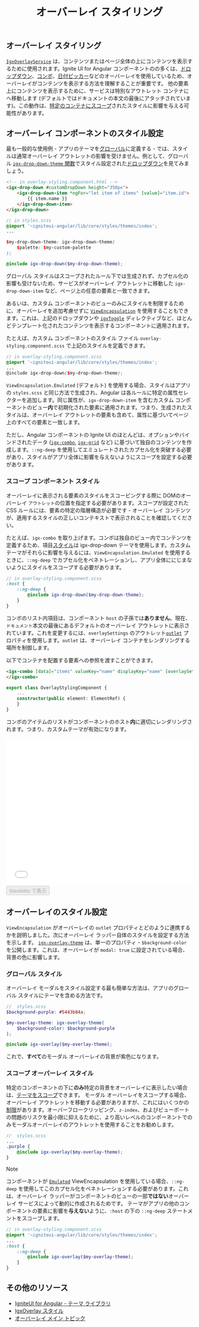 ﻿---
title: オーバーレイ スタイリング
_description: IgniteUI for Angular Overlay Service は、表示される要素にスタイルを適切に適用およびスコープする方法についての詳細なチュートリアル。
_keywords: Ignite UI for Angular, Angular Overlay Service, Angular UI controls, Overlay Service, View Encapsulation Example, Sass scoped styles in Angular, web widgets, UI widgets, Angular, Native Angular Components Suite, Native Angular Controls, Native Angular Components Library
_language: ja
---

## オーバーレイ スタイリング
<p class="highlight">

[`IgxOverlayService`](overlay_main.md) は、コンテンツまたはページ全体の上にコンテンツを表示するために使用されます。Ignite UI for Angular コンポーネントのの多くは、[ドロップダウン](drop_down.md)、[コンボ](combo.md)、[日付ピッカー](date_picker.md)などのオーバーレイを使用しているため、オーバーレイがコンテンツを表示する方法を理解することが重要です。
他の要素上にコンテンツを表示するために、サービスは特別なアウトレット コンテナにへ移動します  (デフォルトではドキュメントの本文の最後にアタッチされています)。この動作は、[特定のコンテナにスコープ](#スコープ-コンポーネント-スタイル)されたスタイルに影響を与える可能性があります。
</p>
<div class="divider--half"></div>

## オーバーレイ コンポーネントのスタイル設定

最も一般的な使用例 - アプリのテーマを[グローバル](themes/global-theme.md)に定義する - では、スタイルは通常オーバーレイ アウトレットの影響を受けません。例として、グローバル [`igx-drop-down-theme` 関数]({environment:sassApiUrl}/index.html#function-igx-drop-down-theme)でスタイル設定された[ドロップダウン](drop_down.md#スタイル設定)を見てみましょう。

```html
<!-- in overlay-styling.component.html -->
<igx-drop-down #customDropDown height="350px">
    <igx-drop-down-item *ngFor="let item of items" [value]="item.id">
        {{ item.name }}
    </igx-drop-down-item>
</igx-drop-down>
```

```scss
// in styles.scss
@import '~igniteui-angular/lib/core/styles/themes/index';
...

$my-drop-down-theme: igx-drop-down-theme(
    $palette: $my-custom-palette
);

@include igx-drop-down($my-drop-down-theme);
```

グローバル スタイルはスコープされたルール下では生成されず、カプセル化の影響も受けないため、サービスがオーバーレイ アウトレットに移動した `igx-drop-down-item` など、ページ上の任意の要素と一致できます。

あるいは、カスタム コンポーネントのビューのみにスタイルを制限するために、オーバーレイを追加考慮せずに [`ViewEncapsulation`](themes/component-themes.md#表示のカプセル化) を使用することもできます。これは、上記のドロップダウンや [`igxToggle`]() ディレクティブなど、ほとんどテンプレート化されたコンテンツを表示するコンポーネントに適用されます。

たとえば、カスタム コンポーネントのスタイル ファイル `overlay-styling.component.scss` で上記のスタイルを定義できます。

```scss
// in overlay-styling.component.scss
@import '~igniteui-angular/lib/core/styles/themes/index';
...
@include igx-drop-down($my-drop-down-theme);
```

`ViewEncapsulation.Emulated` (デフォルト) を使用する場合、スタイルはアプリの `styles.scss` と同じ方法で生成され、Angular は各ルールに特定の属性セレクターを追加します。同じ属性が、`igx-drop-down-item` を含むカスタム コンポーネントのビュー**内**で初期化された要素に適用されます。つまり、生成されたスタイルは、オーバーレイ アウトレットの要素も含めて、属性に基づいてページ上のすべての要素と一致します。

ただし、Angular コンポーネントの Ignite UI のほとんどは、オプションやバインドされたデータ ([`igx-combo`](combo.md), [`igx-grid`](grid/grid.md) など) に基づいて独自のコンテンツを作成します。`::ng-deep` を使用してエミュレートされたカプセル化を突破する必要があり、スタイルがアプリ全体に影響を与えないようにスコープを設定する必要があります。

### スコープ コンポーネント スタイル

オーバーレイに表示される要素のスタイルをスコーピングする際に DOMのオーバーレイ `アウトレット`の位置を指定する必要があります。スコープが設定された CSS ルールには、要素の特定の階層構造が必要です - オーバーレイ コンテンツが、適用するスタイルの正しいコンテキストで表示されることを確認してください。

たとえば、`igx-combo` を取り上げます。コンボは独自のビュー内でコンテンツを定義するため、項目[スタイル](combo.md#スタイル設定)は igx-drop-down テーマを使用します。カスタム テーマがそれらに影響を与えるには、`ViewEncapsulation.Emulated` を使用するときに、`::ng-deep` でカプセル化をペネトレーションし、アプリ全体ににじまないようにスタイルをスコープする必要があります。

```scss
// in overlay-styling.component.scss
:host {
    ::ng-deep {
        @include igx-drop-down($my-drop-down-theme);
    }
}
```
コンボのリスト内項目は、コンポーネント `host` の子孫では**ありません**。現在、`ドキュメント`本文の最後にあるデフォルトのオーバーレイ アウトレットに表示されています。これを変更するには、`overlaySettings` のアウトレット[`outlet`]({environment:angularApiUrl}/interfaces/overlaysettings.html#outlet) プロパティを使用します。`outlet` は、オーバーレイ コンテナをレンダリングする場所を制御します。

以下でコンテナを配置する要素への参照を渡すことができます。

```html
<igx-combo [data]="items" valueKey="name" displayKey="name" [overlaySettings]="{ outlet: element }">
</igx-combo>
```

```typescript
export class OverlayStylingComponent {
    ...
    constructor(public element: ElementRef) {
    }
}
```

コンボのアイテムのリストがコンポーネントのホスト**内**に適切にレンダリングされます。つまり、カスタムテーマが有効になります。

<div class="sample-container loading" style="height: 400px">
    <iframe id="overlay-styling-simple-iframe" frameborder="0" seamless width="100%" height="100%" src="{environment:demosBaseUrl}/interactions/overlay-styling-simple" onload="onSampleIframeContentLoaded(this);"></iframe>
</div>
<div>
    <button data-localize="stackblitz" disabled class="stackblitz-btn" data-iframe-id="overlay-styling-simple-iframe" data-demos-base-url="{environment:demosBaseUrl}">Stackblitz で表示</button>
</div>

## オーバーレイのスタイル設定


`ViewEncapsulation` がオーバーレイの `outlet` プロパティとどのように連携するかを説明しました。次にオーバーレイ ラッパー自体のスタイルを設定する方法を示します。
[`igx-overlay-theme`]({environment:sassApiUrl}/index.html#function-igx-overlay-theme) は、単一のプロパティ - `$background-color` を公開します。これは、オーバーレイが `modal: true` に設定されている場合、背景の色に影響します。

### グローバル スタイル

オーバーレイ モーダルをスタイル設定する最も簡単な方法は、アプリのグローバル スタイルにテーマを含める方法です。

```scss
//  styles.scss
$background-purple: #5443b84a;

$my-overlay-theme: igx-overlay-theme(
    $background-color: $background-purple
);

@include igx-overlay($my-overlay-theme);
```

これで、**すべて**のモーダル オーバーレイの背景が紫色になります。

### スコープ オーバーレイ スタイル

特定のコンポーネントの下に**のみ**特定の背景をオーバーレイに表示したい場合は、[テーマをスコープ](#スコープ-コンポーネント-スタイル)できます。
モーダル オーバーレイをスコープする場合、オーバーレイ アウトレットを移動する必要がありますが、これにはいくつかの[制限](overlay_main.md#前提事項と制限)があります。オーバーフロークリッピング、`z-index`、およびビューポートの問題のリスクを最小限に抑えるために、より高いレベルのコンポーネントでのみモーダルオーバーレイのアウトレットを使用することをお勧めします。

```scss
//  styles.scss
...
.purple {
    @include igx-overlay($my-overlay-theme);
}
```

>[!NOTE]
> コンポーネントが [`Emulated`](themes/component-themes.md#表示のカプセル化) ViewEncapsulation を使用している場合、`::ng-deep` を使用してこのカプセル化をペネトレーションする必要があります。これは、オーバーレイ ラッパーがコンポーネントのビューの一部**ではない**オーバーレイ サービスによって動的に作成されるためです。
> テーマがアプリの他のコンポーネントの要素に影響を**与えない**ように、`:host` の下の `::ng-deep` ステートメントをスコープします。

```scss
// in overlay-styling.component.scss
@import '~igniteui-angular/lib/core/styles/themes/index';
...
:host {
    ::ng-deep {
        @include igx-overlay($my-overlay-theme);
    }
}
```

## その他のリソース
* [IgniteUI for Angular - テーマ ライブラリ](themes/index.md)
* [IgxOverlay スタイル]({environment:sassApiUrl}/index.html#function-igx-overlay-theme)
* [オーバーレイ メイン トピック](overlay_main.md)
